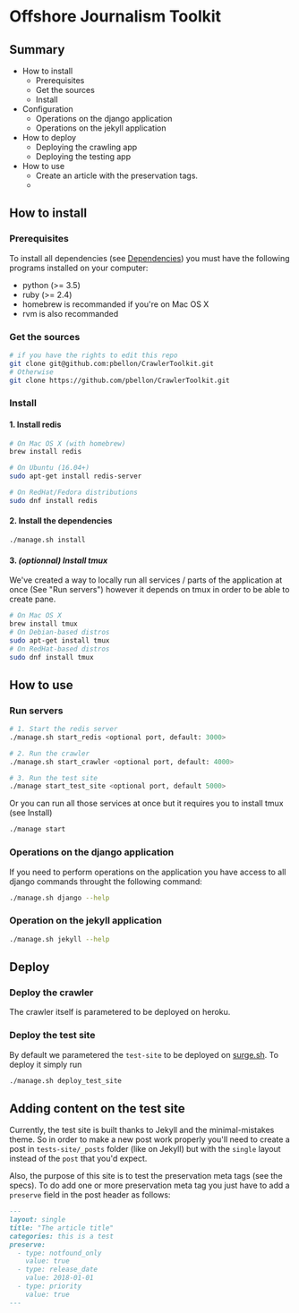 # Offshore Journalism Toolkit

## Summary
- How to install
  - Prerequisites
  - Get the sources
  - Install
- Configuration
  - Operations on the django application
  - Operations on the jekyll application
- How to deploy
  - Deploying the crawling app
  - Deploying the testing app
- How to use
  - Create an article with the preservation tags. 
  - 



## How to install
### Prerequisites
To install all dependencies (see [Dependencies]()) you must have the following programs installed on your computer:

- python (>= 3.5)
- ruby (>= 2.4)
- homebrew is recommanded if you're on Mac OS X
- rvm is also recommanded

### Get the sources
```sh
# if you have the rights to edit this repo
git clone git@github.com:pbellon/CrawlerToolkit.git
# Otherwise
git clone https://github.com/pbellon/CrawlerToolkit.git

```

### Install
#### 1. Install redis
```sh
# On Mac OS X (with homebrew)
brew install redis

# On Ubuntu (16.04+) 
sudo apt-get install redis-server

# On RedHat/Fedora distributions
sudo dnf install redis
```

#### 2. Install the dependencies
```sh
./manage.sh install
```

#### 3. *(optionnal) Install tmux*
We've created a way to locally run all services / parts of the application at once (See "Run servers") however it depends on tmux in order to be able to create pane.

```sh
# On Mac OS X
brew install tmux
# On Debian-based distros
sudo apt-get install tmux
# On RedHat-based distros
sudo dnf install tmux 
``` 

## How to use

### Run servers 

```sh
# 1. Start the redis server
./manage.sh start_redis <optional port, default: 3000>

# 2. Run the crawler
./manage.sh start_crawler <optional port, default: 4000>

# 3. Run the test site
./manage start_test_site <optional port, default 5000>
``` 

Or you can run all those services at once but it requires you to install tmux (see Install)
```sh
./manage start
```


### Operations on the django application
If you need to perform operations on the application you have access to all django commands throught the following command:
```sh
./manage.sh django --help
```

### Operation on the jekyll application
```sh
./manage.sh jekyll --help
```

## Deploy

### Deploy the crawler
The crawler itself is parametered to be deployed on heroku.

### Deploy the test site
By default we parametered the `test-site` to be deployed on [surge.sh](http://surge.sh).
To deploy it simply run
```sh
./manage.sh deploy_test_site
```

## Adding content on the test site
Currently, the test site is built thanks to Jekyll and the minimal-mistakes theme.
So in order to make a new post work properly you'll need to create a post in `tests-site/_posts`
folder (like on Jekyll) but with the `single` layout instead of the `post` that you'd expect.

Also, the purpose of this site is to test the preservation meta tags (see the specs).
To do add one or more preservation meta tag you just have to add a `preserve` field in the post header as follows:

```md
---
layout: single
title: "The article title"
categories: this is a test
preserve:
  - type: notfound_only
    value: true
  - type: release_date
    value: 2018-01-01
  - type: priority
    value: true
---

